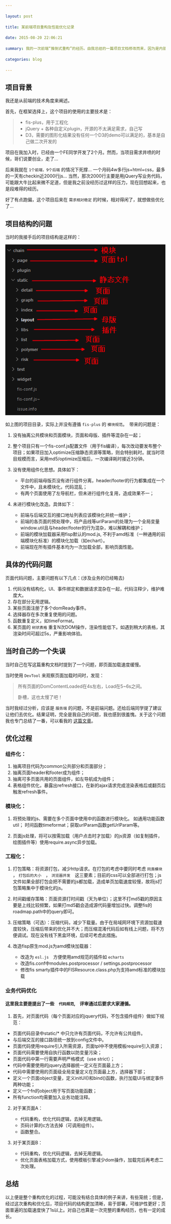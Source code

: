 ```yaml
---

layout: post

title: 某前端项目重构及性能优化记录

date: 2015-08-20 22:06:21

summary: 我的一次前端“推倒式重构”的经历。由我总结的一篇项目文档修改而来，因为是内部项目，隐去了具体项目内容。经过重构和优化后，项目代码的结构更加清晰，易于部署，可维护性更好；页面普遍的加载速度快了1s以上。

categories: blog

---
```


## 项目背景

我还是从前端的技术角度来阐述。

首先，在框架选择上，这个项目的使用的主要技术是：

> - fis-plus，用于工程化
> - jQuery + 各种自定义plugin，开源的不太满足需求，自己写
> - D3，需要的图形化结果没有任何一个D3的demo可以满足的，基本是自己做二次开发的

项目在我加入时，已经由一个FE同学开发了2个月。然而，当项目需求井喷的时候，哥们说要创业，走了...

后来我就在 `1个前端，9个后端` 的情况下死撑... 一个月码4w多行js+html+css，最多的一天有checkin近2000行js... 当然，那次2000行主要是用jQuery写业务代码，可能跟大牛比起来微不足道，但是我之前没经历过这样的压力，现在回想起来，也是段难得的经历。

好了有点跑偏，这个项目后来在 `需求相对稳定` 的时候，相对得闲了，就想做些优化了...

## 项目结构的问题

当时的我接手后的项目结构是这样的：

![6.png](/assets/images/6.png)

如上图的项目目录，实际上并没有遵循 `fis-plus` 的 `模块规范`。　带来的问题是：

1.  没有抽离公共模块和页面模块，页面和母版、插件等混杂在一起；

2.  整个项目只有一个fis-conf.js配置文件（用于fis编译），每次改动要发布整个项目；如果项目加入optimize压缩静态资源等策略，则会特别耗时。就当时项目规模而言，采用md5/optimize压缩后，一次编译耗时接近3分钟。

3.  没有使用组件化思想。具体如下：

    * 平台的前端母版页没有进行组件分离，header/footer的行为都集成在一个文件中，且未模块化，代码混乱；
    * 有两个页面使用了左导航栏，但未进行组件化复用，造成效果不一；

4.  未进行模块化改造。具体如下：

    * 前端与后端交互的接口地址列表应该模块化并统一维护；
    * 前端的各页面的预处理中，将产品线等urlParam的处理为一个全局变量window.util且与header/footer的行为混杂，难以解耦和维护；
    * 前端的模块加载器采用fisp默认的mod.js, 不利于amd标准（一种通用的前端模块化标准）的模块化加载（如echart）。
    * 前端现在所有插件基本均为一次加载全部，影响页面性能。

## 具体的代码问题

页面代码问题，主要问题有以下几点：(涉及业务的已经略去)

1.  代码没有结构化，UI、事件绑定和数据请求混杂在一起，代码注释少，维护难度大。
2.  存在部分无用逻辑。
3.  某些页面注册了多个domReady事件。
4.  选择器存在多次重复使用的问题。
5.  函数重复定义，如timeFormat。
6.  某页面的 `树状表格` 重复N次DOM操作，渲染性能低下。如遇到稍大的表格，其渲染时间可超过5s，严重影响体验。

## 当时自己的一个失误

当时自己在写这篇重构文档时提到了一个问题，即页面加载速度缓慢。

当时使用 `DevTool` 来观察页面加载时间时，发现：

> 所有页面的DomContentLoaded在4s左右，Load在5~6s之间。
>
> 卧槽，这也太慢了吧！

当时我经过分析，应该是 `服务端` 的问题，不是前端问题。还给后端同学提了建议让他们去优化。结果证明，完全是我自己的问题，我也感到很羞愧。关于这个问题我也专门总结了一番，可以看我的 [这篇文章](http://clancyz.github.io/blog/2015/09/08/The-reason-of-long-ttfb-spend/)。

## 优化过程

### 组件化：

1.  抽离项目代码为common公共部分和页面部分；
2.  抽离页面header和footer成为组件；
3.  抽离可多页面共用的页面组件，如左导航成为组件；
4.  表格组件优化，暴露出refresh接口，在新的ajax请求完成渲染表格后或翻页后触发refresh事件。


### 模块化：

1.  将预处理的js、需要在多个页面中使用中的函数进行模块化。
如通用功能函数util； 时间函数timeformat；获取urlParam函数getUrlParam等。

2.  页面js处理，将可以按需加载（用户点击时才加载）的js资源（如复制插件，绘图插件等）使用require.async异步加载。


### 工程化：

1. 打包策略：将资源打包，减少http请求。在打包的考虑中要同时考虑 `同类模块` ， `打包后的大小`　， `浏览器并发`　这三要素；目前的css可以全部进行打包；js文件如果全部打包会把不需要的js都加载，造成单页加载速度较慢，故将js打包策略集中于模块化的js。

2. 时间戳缓存策略：页面资源打时间戳（天为单位）；这里不打md5戳的原因主要是上线比较频繁，如果打md5戳会造成源代码量增加过快。调整fis的roadmap.path中的query即可。

3.  压缩策略（可选）：压缩代码，减少下载量。由于在局域网环境下资源加载速度较快，压缩后带来的优化并不大；而压缩混淆代码后如有线上问题，将不方便调试。现在没有线下黑盒环境，后续可考虑此措施。


4.  改造fisp原生mod.js为amd模块加载器：

    * 改造为 `esl.js`　方便使用amd规范的插件如 `echarts`
    * 改造fis.conf中modules.postprocessor / settings.postprocessor
    * 修改fis smarty插件中的FISResource.class.php为支持amd标准的模块加载
  


### 业务代码优化

#### 这里我主要是提出了一些　`代码规范`,　评审通过后要求大家遵循。

1. 首先，对页面代码（每个页面对应的jquery代码，不包含插件组件）做如下规范：
  * 页面代码目录中static/* 中只允许有页面代码，不允许有公共组件。
  * 与后端交互的接口路径统一放到config文件中。
  * 页面代码使用require引入所需资源，页面tpl中不使用模板require引入资源；
  * 页面代码需要使用自执行函数以防变量污染；
  * 页面代码中第一行需要声明严格模式（use strict）；
  * 代码中需要使用的jquery选择器统一定义在页面最上方；
  * 代码中需要使用的页面级全局变量定义在页面最上方，选择器下部；
  * 定义一个页面object变量，定义initUI()和bind()函数，执行加载UI与绑定事件两种功能；
  * 定义一个fn的object用于写页面功能函数；
  * 所有function均需要加入业务功能注释。

2. 对于某页面A：

    * 代码重构，优化代码逻辑，去掉无用逻辑。
    * 页码计算的c方法去掉（可调用组件）。
    * 函数整合。

3. 对于某页面B：

    * 代码重构，优化代码逻辑，去掉无用逻辑。
    * 优化页面表格加载方式，使用模板引擎减少dom操作，加载完后再考虑二次处理。

## 总结

以上便是整个重构优化的过程，可能没有结合具体的例子来讲，有些笼统；但是，经过这次重构和优化后，项目代码的结构更加清晰，易于部署，可维护性更好；页面普遍的加载速度快了1s以上。对自己也算是一次完整的重构经历，也有一定的成长。










